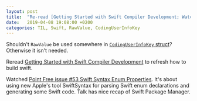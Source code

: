 ```yaml
---
layout: post
title:  "Re-read [Getting Started with Swift Compiler Development; Watched Point Free issue #53 Swift Syntax Enum Properties"
date:   2019-04-08 19:08:00 +0200
categories: TIL, Swift, RawValue, CodingUserInfoKey
---
```

Shouldn't `RawValue` be used somewhere in [`CodingUserInfoKey` struct](https://github.com/apple/swift/blob/22b514353c96343c6336fd095bb186bdecc93c34/stdlib/public/core/Codable.swift.gyb)? Otherwise it isn't needed.

Reread [Getting Started with Swift Compiler Development](https://modocache.io/getting-started-with-swift-development) to refresh how to build swift.

Watched [Point Free issue #53 Swift Syntax Enum Properties](https://www.pointfree.co/episodes/ep53-swift-syntax-enum-properties). It's about using new Apple's tool SwiftSyntax for parsing Swift enum declarations and generating some Swift code. Talk has nice recap of Swift Package Manager.
